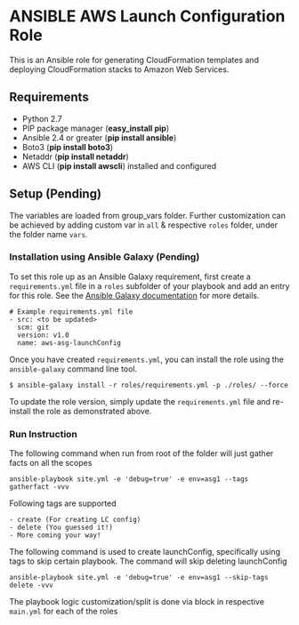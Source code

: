 # ANSIBLE AWS Launch Configuration Role

This is an Ansible role for generating CloudFormation templates and deploying CloudFormation stacks to Amazon Web Services.

## Requirements

- Python 2.7
- PIP package manager (**easy_install pip**)
- Ansible 2.4 or greater (**pip install ansible**)
- Boto3 (**pip install boto3**)
- Netaddr (**pip install netaddr**)
- AWS CLI (**pip install awscli**) installed and configured

## Setup (Pending)

The variables are loaded from group_vars folder. Further customization can be achieved by adding custom var in `all` & respective `roles` folder, under the folder name `vars`.

### Installation using Ansible Galaxy (Pending)

To set this role up as an Ansible Galaxy requirement, first create a `requirements.yml` file in a `roles` subfolder of your playbook and add an entry for this role.  See the [Ansible Galaxy documentation](http://docs.ansible.com/ansible/galaxy.html#installing-multiple-roles-from-a-file) for more details.

```
# Example requirements.yml file
- src: <to be updated>
  scm: git
  version: v1.0
  name: aws-asg-launchConfig
```

Once you have created `requirements.yml`, you can install the role using the `ansible-galaxy` command line tool.

```
$ ansible-galaxy install -r roles/requirements.yml -p ./roles/ --force
```

To update the role version, simply update the `requirements.yml` file and re-install the role as demonstrated above.

### Run Instruction

The following command when run from root of the folder will just gather facts on all the scopes

`ansible-playbook site.yml -e 'debug=true' -e env=asg1 --tags gatherfact -vvv`

Following tags are supported

    - create (For creating LC config)
    - delete (You guessed it!)
    - More coming your way!

The following command is used to create launchConfig, specifically using tags to skip certain playbook. The command will skip deleting launchConfig

`ansible-playbook site.yml -e 'debug=true' -e env=asg1 --skip-tags delete -vvv`

The playbook logic customization/split is done via block in respective `main.yml` for each of the roles